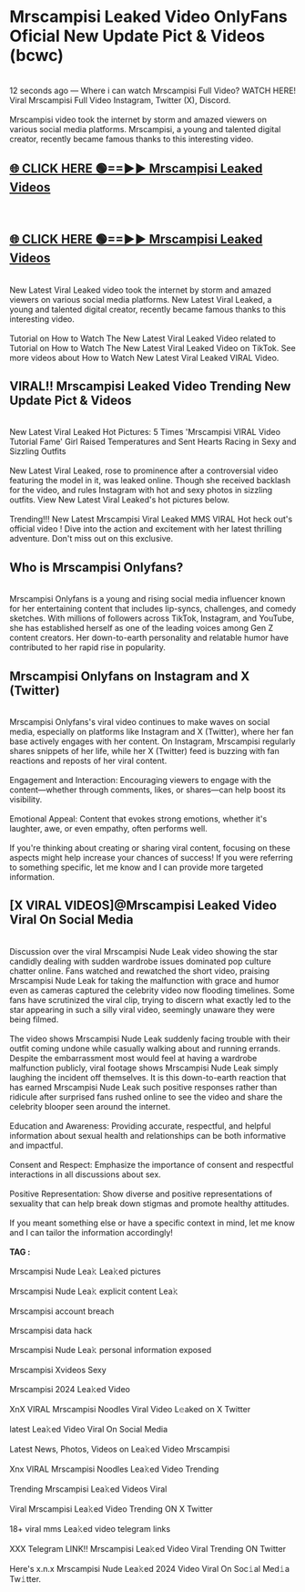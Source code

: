# Mrscampisi Leaked Video OnlyFans Oficial New Update Pict & Videos (bcwc)
<br>
12 seconds ago — Where i can watch Mrscampisi Full Video? WATCH HERE! Viral Mrscampisi Full Video Instagram, Twitter (X), Discord.
<br><br>
Mrscampisi video took the internet by storm and amazed viewers on various social media platforms. Mrscampisi, a young and talented digital creator, recently became famous thanks to this interesting video.
<br>
<h2><a href="https://play.trustnlinepharmacy.us?title=Mrscampisi">🌐 CLICK HERE 🟢==►► Mrscampisi Leaked Videos</a></h2>
<br>
<h2><a href="https://play.trustnlinepharmacy.us?title=Mrscampisi">🌐 CLICK HERE 🟢==►► Mrscampisi Leaked Videos</a></h2>
<br>
New Latest Viral Leaked video took the internet by storm and amazed viewers on various social media platforms. New Latest Viral Leaked, a young and talented digital creator, recently became famous thanks to this interesting video.
<br><br>
Tutorial on How to Watch The New Latest Viral Leaked Video related to Tutorial on How to Watch The New Latest Viral Leaked Video on TikTok. See more videos about How to Watch New Latest Viral Leaked VIRAL Video.
<br>
<h2>VIRAL!! Mrscampisi Leaked Video Trending New Update Pict & Videos</h2>
<br>
New Latest Viral Leaked Hot Pictures: 5 Times 'Mrscampisi VIRAL Video Tutorial Fame' Girl Raised Temperatures and Sent Hearts Racing in Sexy and Sizzling Outfits
<br><br>
New Latest Viral Leaked, rose to prominence after a controversial video featuring the model in it, was leaked online. Though she received backlash for the video, and rules Instagram with hot and sexy photos in sizzling outfits. View New Latest Viral Leaked's hot pictures below.
<br><br>
Trending!!! New Latest Mrscampisi Viral Leaked MMS VIRAL Hot heck out's official video ! Dive into the action and excitement with her latest thrilling adventure. Don't miss out on this exclusive.
<br>
<h2>Who is Mrscampisi Onlyfans?</h2>
<br>
Mrscampisi Onlyfans is a young and rising social media influencer known for her entertaining content that includes lip-syncs, challenges, and comedy sketches. With millions of followers across TikTok, Instagram, and YouTube, she has established herself as one of the leading voices among Gen Z content creators. Her down-to-earth personality and relatable humor have contributed to her rapid rise in popularity.
<br>
<h2>Mrscampisi Onlyfans on Instagram and X (Twitter)</h2>
<br>
Mrscampisi Onlyfans's viral video continues to make waves on social media, especially on platforms like Instagram and X (Twitter), where her fan base actively engages with her content. On Instagram, Mrscampisi regularly shares snippets of her life, while her X (Twitter) feed is buzzing with fan reactions and reposts of her viral content.
<br><br>
Engagement and Interaction: Encouraging viewers to engage with the content—whether through comments, likes, or shares—can help boost its visibility.
<br><br>
Emotional Appeal: Content that evokes strong emotions, whether it's laughter, awe, or even empathy, often performs well.
<br><br>
If you're thinking about creating or sharing viral content, focusing on these aspects might help increase your chances of success! If you were referring to something specific, let me know and I can provide more targeted information.
<br>
<h2>[X VIRAL VIDEOS]@Mrscampisi Leaked Video Viral On Social Media</h2>
<br>
Discussion over the viral Mrscampisi Nude Leak video showing the star candidly dealing with sudden wardrobe issues dominated pop culture chatter online. Fans watched and rewatched the short video, praising Mrscampisi Nude Leak for taking the malfunction with grace and humor even as cameras captured the celebrity video now flooding timelines. Some fans have scrutinized the viral clip, trying to discern what exactly led to the star appearing in such a silly viral video, seemingly unaware they were being filmed.
<br><br>
The video shows Mrscampisi Nude Leak suddenly facing trouble with their outfit coming undone while casually walking about and running errands. Despite the embarrassment most would feel at having a wardrobe malfunction publicly, viral footage shows Mrscampisi Nude Leak simply laughing the incident off themselves. It is this down-to-earth reaction that has earned Mrscampisi Nude Leak such positive responses rather than ridicule after surprised fans rushed online to see the video and share the celebrity blooper seen around the internet.
<br><br>
Education and Awareness: Providing accurate, respectful, and helpful information about sexual health and relationships can be both informative and impactful.
<br><br>
Consent and Respect: Emphasize the importance of consent and respectful interactions in all discussions about sex.
<br><br>
Positive Representation: Show diverse and positive representations of sexuality that can help break down stigmas and promote healthy attitudes.
<br><br>
If you meant something else or have a specific context in mind, let me know and I can tailor the information accordingly!
<br><br>
<strong>TAG :</strong>
<br><br>
Mrscampisi Nude Lea𝚔 Lea𝚔ed pictures
<br><br>
Mrscampisi Nude Lea𝚔 explicit content Lea𝚔
<br><br>
Mrscampisi account breach
<br><br>
Mrscampisi data hack
<br><br>
Mrscampisi Nude Lea𝚔 personal information exposed
<br><br>
Mrscampisi Xvideos Sexy
<br><br>
Mrscampisi 2024 Lea𝚔ed Video
<br><br>
XnX VIRAL Mrscampisi Noodles Viral Video L𝚎aked on X Twitter
<br><br>
latest Lea𝚔ed Video Viral On Social Media
<br><br>
Latest News, Photos, Videos on Lea𝚔ed Video Mrscampisi
<br><br>
Xnx VIRAL Mrscampisi Noodles Lea𝚔ed Video Trending
<br><br>
Trending Mrscampisi Lea𝚔ed Videos Viral
<br><br>
Viral Mrscampisi Lea𝚔ed Video Trending ON X Twitter
<br><br>
18+ viral mms Lea𝚔ed video telegram links
<br><br>
XXX Telegram LINK!! Mrscampisi Lea𝚔ed Video Viral Trending ON Twitter
<br><br>
Here's x.n.x Mrscampisi Nude Lea𝚔ed 2024 Video Viral On Soc𝚒al Med𝚒a Tw𝚒tter.